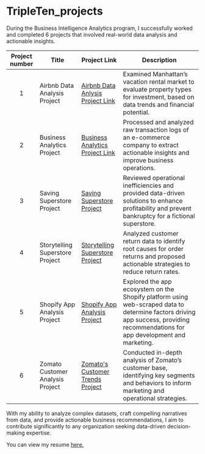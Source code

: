 # TripleTen_projects
During the Business Intelligence Analytics program, I successfully worked and completed 6 projects that involved real-world data analysis and actionable insights.

| Project number | Title | Project Link | Description | 
| :-----------: | ----------- |----------- |----------- |
| 1 |Airbnb Data Analysis Project |[Airbnb Data Anlysis Project Link](https://docs.google.com/spreadsheets/d/1IirTIK3Byh-ecQVcH5Oxc8gOhtsRo7A4B_Cm5dac9ts/edit?usp=sharing) |Examined Manhattan’s vacation rental market to evaluate property types for investment, based on data trends and financial potential.|
| 2 | Business Analytics Project |[Business Analytics Project Link](https://docs.google.com/spreadsheets/d/11fP-KWEy8zPMrk04JtDVZGyQuSYcZ-Zh_8e1-YbSO2M/edit?usp=sharing)| Processed and analyzed raw transaction logs of an e-commerce company to extract actionable insights and improve business operations. |
| 3 | Saving Superstore Project |[Saving Superstore Project](https://public.tableau.com/views/CharuGuptasTripleTenSprint4TableauProject/SubcategoryRegion?:language=en-US&:sid=&:redirect=auth&:display_count=n&:origin=viz_share_link)| Reviewed operational inefficiencies and provided data-driven solutions to enhance profitability and prevent bankruptcy for a fictional superstore. |
| 4 | Storytelling Superstore Project |[Storytelling Superstore Project](https://public.tableau.com/shared/DC747P7PH?:display_count=n&:origin=viz_share_link)|Analyzed customer return data to identify root causes for order returns and proposed actionable strategies to reduce return rates. |
| 5 | Shopify App Analysis Project |[Shopify App Analysis Project]( )|Explored the app ecosystem on the Shopify platform using web-scraped data to determine factors driving app success, providing recommendations for app development and marketing. |
| 6 | Zomato Customer Analysis Project |[Zomato's Customer Trends Project](https://public.tableau.com/shared/DTS2RM6SQ?:display_count=n&:origin=viz_share_link)|Conducted in-depth analysis of Zomato’s customer base, identifying key segments and behaviors to inform marketing and operational strategies. |





With my ability to analyze complex datasets, craft compelling narratives from data, and provide actionable business recommendations, I aim to contribute significantly to any organization seeking data-driven decision-making expertise.</p><p align='left'> You can view my resume <a href='https://docs.google.com/document/d/1R1fwmORRjUdgGmcubdN8uXMAwGU0ZteH/edit?usp=drive_link&ouid=101366640990861334016&rtpof=true&sd=true ' target=_blank><u>here</u>.</a></p>

